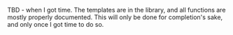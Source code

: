 TBD - when I got time. The templates are in the library, and all functions are mostly properly documented. This will only be done for completion's sake, and only once I got time to do so.